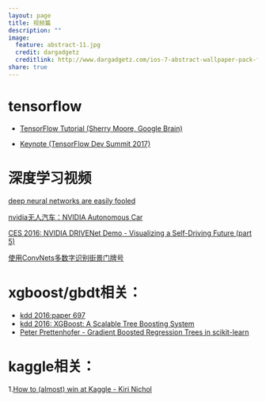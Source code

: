 ```yaml
---
layout: page
title: 视频篇 
description: ""
image:
  feature: abstract-11.jpg
  credit: dargadgetz
  creditlink: http://www.dargadgetz.com/ios-7-abstract-wallpaper-pack-for-iphone-5-and-ipod-touch-retina/
share: true
---
```


# tensorflow

- [TensorFlow Tutorial (Sherry Moore, Google Brain)](https://www.youtube.com/watch?v=Ejec3ID_h0w)

- [Keynote (TensorFlow Dev Summit 2017)](https://www.youtube.com/watch?v=4n1AHvDvVvw&index=3&list=PLOU2XLYxmsIKGc_NBoIhTn2Qhraji53cv)



# 深度学习视频

[deep neural networks are easily fooled](https://www.youtube.com/watch?v=M2IebCN9Ht4)

[nvidia无人汽车：NVIDIA Autonomous Car](https://www.youtube.com/watch?v=qhUvQiKec2U)

[CES 2016: NVIDIA DRIVENet Demo - Visualizing a Self-Driving Future (part 5)
](https://www.youtube.com/watch?v=HJ58dbd5g8g)

[使用ConvNets多数字识别街景门牌号](https://www.youtube.com/watch?v=vGPI_JvLoN0)



# xgboost/gbdt相关：

- [kdd 2016:paper 697](https://www.youtube.com/watch?v=sVrzJ-zL_h0)
- [kdd 2016: XGBoost: A Scalable Tree Boosting System](https://www.youtube.com/watch?v=8Y-droPeKu8)
- [Peter Prettenhofer - Gradient Boosted Regression Trees in scikit-learn](https://www.youtube.com/watch?v=IXZKgIsZRm0)

# kaggle相关：

1.[How to (almost) win at Kaggle - Kiri Nichol](https://www.youtube.com/watch?v=JyEm3m7AzkE)

# 
